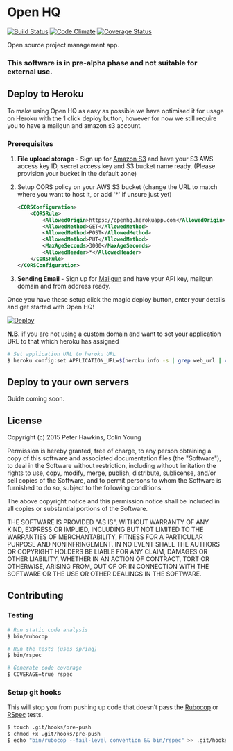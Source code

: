 # Open HQ

[![Build Status](https://travis-ci.org/openhq/openhq.svg?branch=add_csrf_to_ajax_requests)](https://travis-ci.org/openhq/openhq)
[![Code Climate](https://codeclimate.com/github/openhq/openhq/badges/gpa.svg)](https://codeclimate.com/github/openhq/openhq)
[![Coverage Status](https://coveralls.io/repos/openhq/openhq/badge.svg?branch=increase_test_coverage&service=github)](https://coveralls.io/github/openhq/openhq?branch=increase_test_coverage)

Open source project management app.

### This software is in pre-alpha phase and not suitable for external use.

## Deploy to Heroku

To make using Open HQ as easy as possible we have optimised it for usage on Heroku with the 1 click deploy button, however for now we still require you to have a mailgun and amazon s3 account.

### Prerequisites

1. **File upload storage** - Sign up for [Amazon S3](https://aws.amazon.com) and have your S3 AWS access key ID, secret access key and S3 bucket name ready. (Please provision your bucket in the default zone)
2. Setup CORS policy on your AWS S3 bucket (change the URL to match where you want to host it, or add '*' if unsure just yet)

    ```xml
    <CORSConfiguration>
        <CORSRule>
            <AllowedOrigin>https://openhq.herokuapp.com</AllowedOrigin>
            <AllowedMethod>GET</AllowedMethod>
            <AllowedMethod>POST</AllowedMethod>
            <AllowedMethod>PUT</AllowedMethod>
            <MaxAgeSeconds>3000</MaxAgeSeconds>
            <AllowedHeader>*</AllowedHeader>
        </CORSRule>
    </CORSConfiguration>
    ```

3. **Sending Email** - Sign up for [Mailgun](https://mailgun.com) and have your API key, mailgun domain and from address ready.

Once you have these setup click the magic deploy button, enter your details and get started with Open HQ!

[![Deploy](https://www.herokucdn.com/deploy/button.svg)](https://heroku.com/deploy?template=https://github.com/openhq/openhq)

**N.B.** if you are not using a custom domain and want to set your application URL to that which heroku has assigned

```sh
# Set application URL to heroku URL
$ heroku config:set APPLICATION_URL=$(heroku info -s | grep web_url | cut -d= -f2)
```

## Deploy to your own servers

Guide coming soon.

## License

Copyright (c) 2015 Peter Hawkins, Colin Young

Permission is hereby granted, free of charge, to any person obtaining a copy
of this software and associated documentation files (the "Software"), to deal
in the Software without restriction, including without limitation the rights
to use, copy, modify, merge, publish, distribute, sublicense, and/or sell
copies of the Software, and to permit persons to whom the Software is
furnished to do so, subject to the following conditions:

The above copyright notice and this permission notice shall be included in
all copies or substantial portions of the Software.

THE SOFTWARE IS PROVIDED "AS IS", WITHOUT WARRANTY OF ANY KIND, EXPRESS OR
IMPLIED, INCLUDING BUT NOT LIMITED TO THE WARRANTIES OF MERCHANTABILITY,
FITNESS FOR A PARTICULAR PURPOSE AND NONINFRINGEMENT. IN NO EVENT SHALL THE
AUTHORS OR COPYRIGHT HOLDERS BE LIABLE FOR ANY CLAIM, DAMAGES OR OTHER
LIABILITY, WHETHER IN AN ACTION OF CONTRACT, TORT OR OTHERWISE, ARISING FROM,
OUT OF OR IN CONNECTION WITH THE SOFTWARE OR THE USE OR OTHER DEALINGS IN
THE SOFTWARE.


## Contributing

### Testing

```sh
# Run static code analysis
$ bin/rubocop

# Run the tests (uses spring)
$ bin/rspec

# Generate code coverage
$ COVERAGE=true rspec
```

### Setup git hooks

This will stop you from pushing up code that doesn’t pass the [Rubocop](https://github.com/bbatsov/rubocop) or [RSpec](https://github.com/rspec/rspec-rails) tests.

```sh
$ touch .git/hooks/pre-push
$ chmod +x .git/hooks/pre-push
$ echo "bin/rubocop --fail-level convention && bin/rspec" >> .git/hooks/pre-push
```
